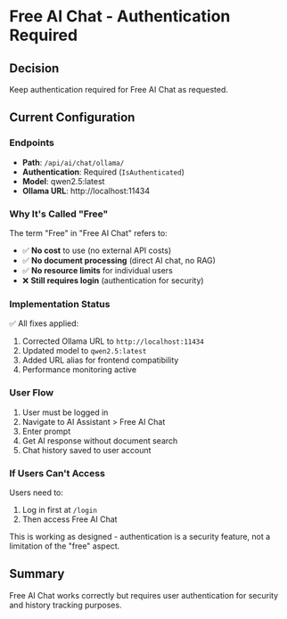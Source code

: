 # Free AI Chat - Authentication Required

## Decision
Keep authentication required for Free AI Chat as requested.

## Current Configuration

### Endpoints
- **Path**: `/api/ai/chat/ollama/` 
- **Authentication**: Required (`IsAuthenticated`)
- **Model**: qwen2.5:latest
- **Ollama URL**: http://localhost:11434

### Why It's Called "Free"
The term "Free" in "Free AI Chat" refers to:
- ✅ **No cost** to use (no external API costs)
- ✅ **No document processing** (direct AI chat, no RAG)
- ✅ **No resource limits** for individual users
- ❌ **Still requires login** (authentication for security)

### Implementation Status
✅ All fixes applied:
1. Corrected Ollama URL to `http://localhost:11434`
2. Updated model to `qwen2.5:latest`
3. Added URL alias for frontend compatibility
4. Performance monitoring active

### User Flow
1. User must be logged in
2. Navigate to AI Assistant > Free AI Chat
3. Enter prompt
4. Get AI response without document search
5. Chat history saved to user account

### If Users Can't Access
Users need to:
1. Log in first at `/login`
2. Then access Free AI Chat

This is working as designed - authentication is a security feature, not a limitation of the "free" aspect.

## Summary
Free AI Chat works correctly but requires user authentication for security and history tracking purposes.

